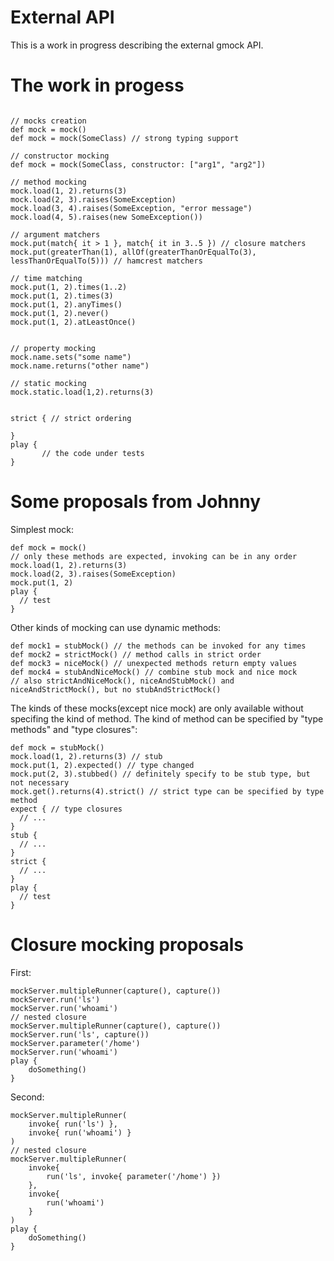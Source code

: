# External API #

This is a work in progress describing the external gmock API.


# The work in progess #

```

// mocks creation
def mock = mock() 
def mock = mock(SomeClass) // strong typing support

// constructor mocking
def mock = mock(SomeClass, constructor: ["arg1", "arg2"])

// method mocking
mock.load(1, 2).returns(3) 
mock.load(2, 3).raises(SomeException)
mock.load(3, 4).raises(SomeException, "error message")
mock.load(4, 5).raises(new SomeException())

// argument matchers
mock.put(match{ it > 1 }, match{ it in 3..5 }) // closure matchers
mock.put(greaterThan(1), allOf(greaterThanOrEqualTo(3), lessThanOrEqualTo(5))) // hamcrest matchers

// time matching
mock.put(1, 2).times(1..2)  
mock.put(1, 2).times(3)
mock.put(1, 2).anyTimes()
mock.put(1, 2).never()
mock.put(1, 2).atLeastOnce()


// property mocking
mock.name.sets("some name")
mock.name.returns("other name")

// static mocking
mock.static.load(1,2).returns(3)


strict { // strict ordering

}
play {
       // the code under tests
}

```

# Some proposals from Johnny #

Simplest mock:
```
def mock = mock()
// only these methods are expected, invoking can be in any order
mock.load(1, 2).returns(3)
mock.load(2, 3).raises(SomeException)
mock.put(1, 2)
play {
  // test
}
```

Other kinds of mocking can use dynamic methods:
```
def mock1 = stubMock() // the methods can be invoked for any times
def mock2 = strictMock() // method calls in strict order
def mock3 = niceMock() // unexpected methods return empty values
def mock4 = stubAndNiceMock() // combine stub mock and nice mock
// also strictAndNiceMock(), niceAndStubMock() and niceAndStrictMock(), but no stubAndStrictMock()
```

The kinds of these mocks(except nice mock) are only available without specifing the kind of method. The kind of method can be specified by "type methods" and "type closures":
```
def mock = stubMock()
mock.load(1, 2).returns(3) // stub
mock.put(1, 2).expected() // type changed
mock.put(2, 3).stubbed() // definitely specify to be stub type, but not necessary
mock.get().returns(4).strict() // strict type can be specified by type method
expect { // type closures
  // ...
}
stub {
  // ...
}
strict {
  // ...
}
play {
  // test
}
```

# Closure mocking proposals #

First:
```
mockServer.multipleRunner(capture(), capture())
mockServer.run('ls')
mockServer.run('whoami')
// nested closure
mockServer.multipleRunner(capture(), capture())
mockServer.run('ls', capture())
mockServer.parameter('/home')
mockServer.run('whoami')
play {
    doSomething()
}
```

Second:
```
mockServer.multipleRunner(
    invoke{ run('ls') },
    invoke{ run('whoami') }
)
// nested closure
mockServer.multipleRunner(
    invoke{
        run('ls', invoke{ parameter('/home') })
    },
    invoke{
        run('whoami')
    }
)
play {
    doSomething()
}
```